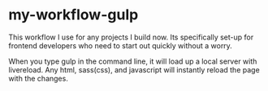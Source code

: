 # my-workflow-gulp

This workflow I use for any projects I build now. Its specifically set-up for frontend developers who need to start out quickly 
without a worry. 

When you type gulp in the command line, it will load up a local server with livereload. 
Any html, sass(css), and javascript will instantly reload the page with the changes.
